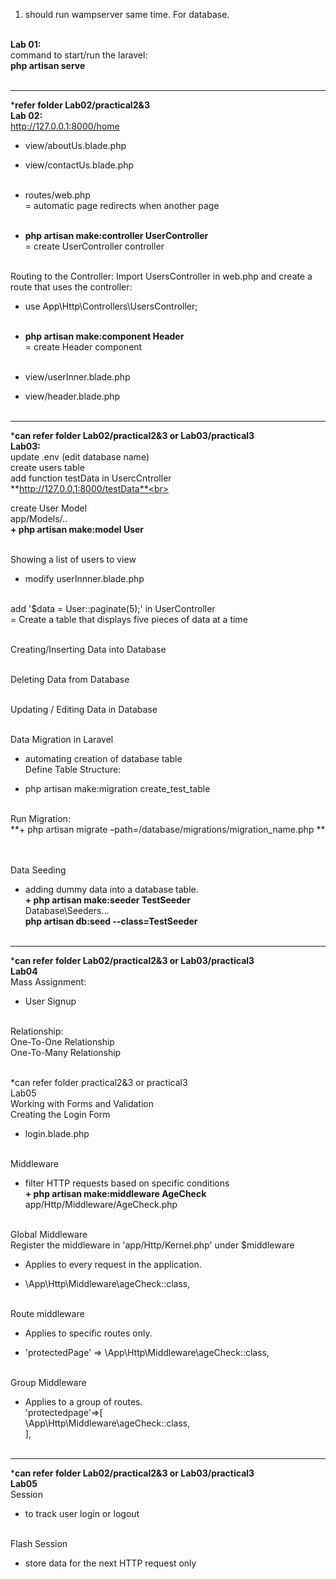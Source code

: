 1. should run wampserver same time. For database.<br><br>

**Lab 01:**<br>
command to start/run the laravel:<br>
**php artisan serve**<br><br>

--------------------------------------------------------------------------------------------------------------------------------------------------------------------------------------------------------------------------------------------------------------------------------------------------------------

***refer folder Lab02/practical2&3<br>
Lab 02:**<br>
http://127.0.0.1:8000/home<br>
+ view/aboutUs.blade.php<br>
+ view/contactUs.blade.php<br><br>

+ routes/web.php<br>
= automatic page redirects when another page <br><br>

+ **php artisan make:controller UserController**<br>
= create UserController controller<br><br>

Routing to the Controller: Import UsersController in web.php and create a route that uses the controller:<br>
+ use App\Http\Controllers\UsersController;<br><br>

+ **php artisan make:component Header**<br>
= create Header component<br><br>

+ view/userInner.blade.php<br>
+ view/header.blade.php<br><br>

--------------------------------------------------------------------------------------------------------------------------------------------------------------------------------------------------------------------------------------------------------------------------------------------------------------

***can refer folder Lab02/practical2&3 or Lab03/practical3<br>
Lab03:**<br>
update .env (edit database name)<br>
create users table<br>
add function testData in UsercCntroller<br>
**http://127.0.0.1:8000/testData**<br><br>

create User Model<br>
app/Models/..<br>
**+ php artisan make:model User**<br><br>

Showing a list of users to view <br>
- modify userInnner.blade.php<br><br>

add '$data = User::paginate(5);' in UserController<br>
= Create a table that displays five pieces of data at a time<br><br>

Creating/Inserting Data into Database <br><br>

Deleting Data from Database <br><br>

Updating / Editing Data in Database <br><br>

Data Migration in Laravel <br>
- automating creation of database table<br>
Define Table Structure:<br>
+ php artisan make:migration create_test_table <br><br>

Run Migration:<br>
**+ php artisan migrate –path=/database/migrations/migration_name.php  **<br><br><br>

Data Seeding<br>
- adding dummy data into a database table.<br>
**+ php artisan make:seeder TestSeeder**<br>
Database\Seeders\...<br>
**php artisan db:seed --class=TestSeeder**<br><br>

--------------------------------------------------------------------------------------------------------------------------------------------------------------------------------------------------------------------------------------------------------------------------------------------------------------

***can refer folder Lab02/practical2&3 or Lab03/practical3<br>
Lab04**<br>
Mass Assignment:<br>
- User Signup<br><br>

Relationship:<br>
One-To-One Relationship<br>
One-To-Many Relationship<br><br>


*can refer folder practical2&3 or practical3<br>
Lab05<br>
Working with Forms and Validation<br>
Creating the Login Form<br>
+ login.blade.php<br><br>

Middleware<br>
- filter HTTP requests based on specific conditions<br>
**+ php artisan make:middleware AgeCheck**<br>
app/Http/Middleware/AgeCheck.php<br><br>

Global Middleware<br>
Register the middleware in 'app/Http/Kernel.php' under $middleware<br>
- Applies to every request in the application.<br>
+ \App\Http\Middleware\ageCheck::class,<br><br>

Route middleware<br>
- Applies to specific routes only.<br>
+ 'protectedPage' => \App\Http\Middleware\ageCheck::class,<br><br>

Group Middleware<br>
- Applies to a group of routes.<br>
'protectedpage'=>[<br>
	\App\Http\Middleware\ageCheck::class,<br>
],<br><br>

--------------------------------------------------------------------------------------------------------------------------------------------------------------------------------------------------------------------------------------------------------------------------------------------------------------

***can refer folder Lab02/practical2&3 or Lab03/practical3<br>
Lab05**<br>
Session<br>
- to track user login or logout<br><br>

Flash Session<br>
- store data for the next HTTP request only<br><br>










































